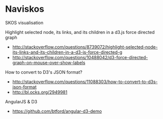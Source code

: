 Naviskos
========

SKOS visualisation

Highlight selected node, its links, and its children in a d3.js force directed graph

* http://stackoverflow.com/questions/8739072/highlight-selected-node-its-links-and-its-children-in-a-d3-js-force-directed-g
* http://stackoverflow.com/questions/10488042/d3-force-directed-graph-on-mouse-over-show-labels

How to convert to D3's JSON format?

* http://stackoverflow.com/questions/11088303/how-to-convert-to-d3s-json-format
* http://bl.ocks.org/2949981

AngularJS & D3

* https://github.com/btford/angular-d3-demo
